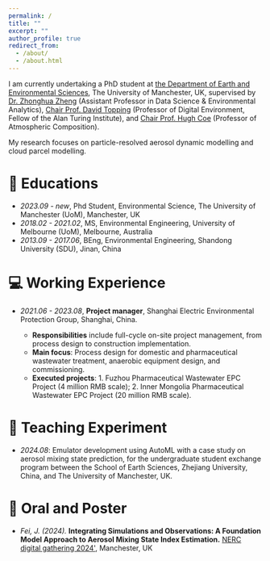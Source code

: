 ```yaml
---
permalink: /
title: ""
excerpt: ""
author_profile: true
redirect_from: 
  - /about/
  - /about.html
---
```


<!-- {% if site.google_scholar_stats_use_cdn %}
{% assign gsDataBaseUrl = "https://cdn.jsdelivr.net/gh/" | append: site.repository | append: "@" %}
{% else %}
{% assign gsDataBaseUrl = "https://raw.githubusercontent.com/" | append: site.repository | append: "/" %}
{% endif %}
{% assign url = gsDataBaseUrl | append: "google-scholar-stats/gs_data_shieldsio.json" %} -->

<span class='anchor' id='about-me'></span>
I am currently undertaking a PhD student at [the Department of Earth and Environmental Sciences](https://www.ees.manchester.ac.uk/), The University of Manchester, UK, supervised by [Dr. Zhonghua Zheng](https://zhonghuazheng.com/) (Assistant Professor in Data Science & Environmental Analytics), [Chair Prof. David Topping](https://research.manchester.ac.uk/en/persons/david.topping) (Professor of Digital Environment, Fellow of the Alan Turing Institute), and [Chair Prof. Hugh Coe](https://research.manchester.ac.uk/en/persons/hugh.coe) (Professor of Atmospheric Composition).

My research focuses on particle-resolved aerosol dynamic modelling and cloud parcel modelling.


<!-- # 🔥 News
- *2022.02*: &nbsp;🎉🎉 Lorem ipsum dolor sit amet, consectetur adipiscing elit. Vivamus ornare aliquet ipsum, ac tempus justo dapibus sit amet. 
- *2022.02*: &nbsp;🎉🎉 Lorem ipsum dolor sit amet, consectetur adipiscing elit. Vivamus ornare aliquet ipsum, ac tempus justo dapibus sit amet.  -->

<!-- # 📝 Publications 

<div class='paper-box'><div class='paper-box-image'><div><div class="badge">CVPR 2016</div><img src='images/500x300.png' alt="sym" width="100%"></div></div>
<div class='paper-box-text' markdown="1">

[Deep Residual Learning for Image Recognition](https://openaccess.thecvf.com/content_cvpr_2016/papers/He_Deep_Residual_Learning_CVPR_2016_paper.pdf)

**Kaiming He**, Xiangyu Zhang, Shaoqing Ren, Jian Sun

[**Project**](https://scholar.google.com/citations?view_op=view_citation&hl=zh-CN&user=DhtAFkwAAAAJ&citation_for_view=DhtAFkwAAAAJ:ALROH1vI_8AC) <strong><span class='show_paper_citations' data='DhtAFkwAAAAJ:ALROH1vI_8AC'></span></strong>
- Lorem ipsum dolor sit amet, consectetur adipiscing elit. Vivamus ornare aliquet ipsum, ac tempus justo dapibus sit amet. 
</div>
</div> -->

<!-- - [Lorem ipsum dolor sit amet, consectetur adipiscing elit. Vivamus ornare aliquet ipsum, ac tempus justo dapibus sit amet](https://github.com), A, B, C, **CVPR 2020** -->

<!-- # 🎖 Honors and Awards
- *2021.10* Lorem ipsum dolor sit amet, consectetur adipiscing elit. Vivamus ornare aliquet ipsum, ac tempus justo dapibus sit amet. 
- *2021.09* Lorem ipsum dolor sit amet, consectetur adipiscing elit. Vivamus ornare aliquet ipsum, ac tempus justo dapibus sit amet.  -->
<span class='anchor' id='Education'></span>
# 📖 Educations
- *2023.09 - new*, Phd Student, Environmental Science, The University of Manchester (UoM), Manchester, UK
- *2018.02 - 2021.02*, MS, Environmental Engineering, University of Melbourne (UoM), Melbourne, Australia
- *2013.09 - 2017.06*, BEng, Environmental Engineering, Shandong University (SDU), Jinan, China

<span class='anchor' id='Working Experience'></span>
# 💻 Working Experience
- *2021.06 - 2023.08*, **Project manager**, Shanghai Electric Environmental Protection Group, Shanghai, China.

    - **Responsibilities** include full-cycle on-site project management, from process design to construction implementation.
    - **Main focus**: Process design for domestic and pharmaceutical wastewater treatment, anaerobic equipment design, and commissioning.
    - **Executed projects**: 1. Fuzhou Pharmaceutical Wastewater EPC Project (4 million RMB scale); 2. Inner Mongolia Pharmaceutical Wastewater EPC Project (20 million RMB scale).

<span class='anchor' id='Teaching Experiment'></span>
# 📖 Teaching Experiment
- *2024.08*: Emulator development using AutoML with a case study on aerosol mixing state prediction, for the undergraduate student exchange program between the School of Earth Sciences, Zhejiang University, China, and The University of Manchester, UK.


<span class='anchor' id='Oral and Poster'></span>
# 💬 Oral and Poster
- *Fei, J. (2024).* **Integrating Simulations and Observations: A Foundation Model Approach to Aerosol Mixing State Index Estimation.** [NERC digital gathering 2024'](https://www.digital-solutions.uk/dg24/schedule.html), Manchester, UK